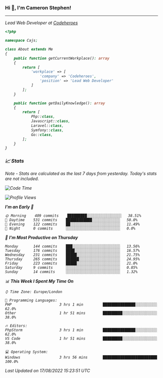 ### Hi 👋, I'm Cameron Stephen!
<hr>
<p><em>Lead Web Developer at <a href="https://codeheroes.co.uk">Codeheroes</a></p>


```php
<?php

namespace Cajs;

class About extends Me
{
    public function getCurrentWorkplace(): array
    {
        return [
            'workplace' => [
                'company' => 'Codeheroes',
                'position' => 'Lead Web Developer'
            ]
        ];
    }

    public function getDailyKnowledge(): array
    {
        return [
            Php::class,
            Javascript::class,
            Laravel::class,
            Symfony::class,
            Go::class,
        ];
    }
}
```

### 📈 Stats
<p><em>Note - Stats are calculated as the last 7 days from yesterday. Today's stats are not included.</em></p>


<!--START_SECTION:waka-->
![Code Time](http://img.shields.io/badge/Code%20Time-3%2C086%20hrs%2029%20mins-blue)

![Profile Views](http://img.shields.io/badge/Profile%20Views-0-blue)

**I'm an Early 🐤** 

```text
🌞 Morning    409 commits    █████████░░░░░░░░░░░░░░░░   38.51% 
🌆 Daytime    531 commits    ████████████░░░░░░░░░░░░░   50.0% 
🌃 Evening    122 commits    ██░░░░░░░░░░░░░░░░░░░░░░░   11.49% 
🌙 Night      0 commits      ░░░░░░░░░░░░░░░░░░░░░░░░░   0.0%

```
📅 **I'm Most Productive on Thursday** 

```text
Monday       144 commits    ███░░░░░░░░░░░░░░░░░░░░░░   13.56% 
Tuesday      176 commits    ████░░░░░░░░░░░░░░░░░░░░░   16.57% 
Wednesday    231 commits    █████░░░░░░░░░░░░░░░░░░░░   21.75% 
Thursday     265 commits    ██████░░░░░░░░░░░░░░░░░░░   24.95% 
Friday       223 commits    █████░░░░░░░░░░░░░░░░░░░░   21.0% 
Saturday     9 commits      ░░░░░░░░░░░░░░░░░░░░░░░░░   0.85% 
Sunday       14 commits     ░░░░░░░░░░░░░░░░░░░░░░░░░   1.32%

```


📊 **This Week I Spent My Time On** 

```text
⌚︎ Time Zone: Europe/London

💬 Programming Languages: 
PHP                      3 hrs 1 min         ███████████████░░░░░░░░░░   62.0% 
Other                    1 hr 51 mins        █████████░░░░░░░░░░░░░░░░   38.0%

🔥 Editors: 
PhpStorm                 3 hrs 1 min         ███████████████░░░░░░░░░░   62.0% 
VS Code                  1 hr 51 mins        █████████░░░░░░░░░░░░░░░░   38.0%

💻 Operating System: 
Windows                  3 hrs 56 mins       █████████████████████████   100.0%

```


 Last Updated on 17/08/2022 15:23:51 UTC
<!--END_SECTION:waka-->
